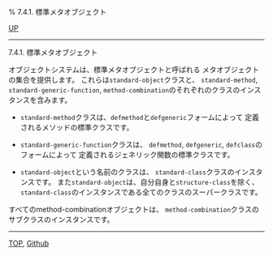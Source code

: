 % 7.4.1. 標準メタオブジェクト

[UP](7.4.html)  

---

7.4.1. 標準メタオブジェクト


オブジェクトシステムは、標準メタオブジェクトと呼ばれる
メタオブジェクトの集合を提供します。
これらは`standard-object`クラスと、
`standard-method`, `standard-generic-function`,
`method-combination`のそれぞれのクラスのインスタンスを含みます。

- `standard-method`クラスは、`defmethod`と`defgeneric`フォームによって
定義されるメソッドの標準クラスです。

- `standard-generic-function`クラスは、
`defmethod`, `defgeneric`, `defclass`のフォームによって
定義されるジェネリック関数の標準クラスです。

- `standard-object`という名前のクラスは、
`standard-class`クラスのインスタンスです。
また`standard-object`は、自分自身と`structure-class`を除く、
`standard-class`のインスタンスである全てのクラスのスーパークラスです。

すべてのmethod-combinationオブジェクトは、
`method-combination`クラスのサブクラスのインスタンスです。


---
[TOP](index.html),  [Github](https://github.com/nptcl/npt-japanese)

